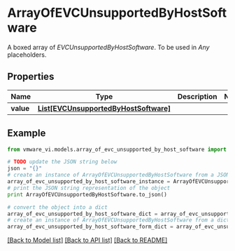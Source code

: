 # ArrayOfEVCUnsupportedByHostSoftware

A boxed array of *EVCUnsupportedByHostSoftware*. To be used in *Any* placeholders. 

## Properties
Name | Type | Description | Notes
------------ | ------------- | ------------- | -------------
**value** | [**List[EVCUnsupportedByHostSoftware]**](EVCUnsupportedByHostSoftware.md) |  | 

## Example

```python
from vmware_vi.models.array_of_evc_unsupported_by_host_software import ArrayOfEVCUnsupportedByHostSoftware

# TODO update the JSON string below
json = "{}"
# create an instance of ArrayOfEVCUnsupportedByHostSoftware from a JSON string
array_of_evc_unsupported_by_host_software_instance = ArrayOfEVCUnsupportedByHostSoftware.from_json(json)
# print the JSON string representation of the object
print ArrayOfEVCUnsupportedByHostSoftware.to_json()

# convert the object into a dict
array_of_evc_unsupported_by_host_software_dict = array_of_evc_unsupported_by_host_software_instance.to_dict()
# create an instance of ArrayOfEVCUnsupportedByHostSoftware from a dict
array_of_evc_unsupported_by_host_software_form_dict = array_of_evc_unsupported_by_host_software.from_dict(array_of_evc_unsupported_by_host_software_dict)
```
[[Back to Model list]](../README.md#documentation-for-models) [[Back to API list]](../README.md#documentation-for-api-endpoints) [[Back to README]](../README.md)


